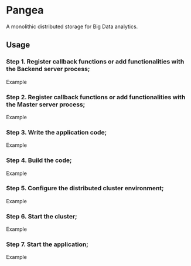 # Pangea
A monolithic distributed storage for Big Data analytics.

## Usage
### Step 1. Register callback functions or add functionalities with the Backend server process;
Example
### Step 2. Register callback functions or add functionalities with the Master server process;
Example
### Step 3. Write the application code;
Example
### Step 4. Build the code;
Example
### Step 5. Configure the distributed cluster environment;
Example
### Step 6. Start the cluster;
Example
### Step 7. Start the application;
Example
